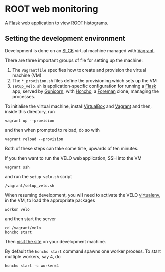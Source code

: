 ROOT web monitoring
===================

A [Flask](http://flask.pocoo.org/) web application to view [ROOT](http://root.cern.ch/) histograms.


Setting the development environment
-----------------------------------

Development is done on an [SLC6](https://www.scientificlinux.org/) virtual machine managed with [Vagrant](http://www.vagrantup.com/).

There are three important groups of file for setting up the machine:

1. The `Vagrantfile` specifies how to create and provision the virtual machine (VM)
2. The `*_provision.sh` files define the provisioning which sets up the VM
3. `setup_velo.sh` is application-specific configuration for running a [Flask](http://flask.pocoo.org/) app, served by [Gunicorn](http://gunicorn.org/), with [Honcho](https://github.com/nickstenning/honcho), a [Foreman](https://github.com/ddollar/foreman) clone, managing the processes.

To initialise the virtual machine, install [VirtualBox](https://www.virtualbox.org/) and [Vagrant](http://docs.vagrantup.com/v2/installation/index.html) and then, inside this directory, run

    vagrant up --provision

and then when prompted to reload, do so with

    vagrant reload --provision

Both of these steps can take some time, upwards of ten minutes.

If you then want to run the VELO web application, SSH into the VM

    vagrant ssh

and run the `setup_velo.sh` script

    /vagrant/setup_velo.sh

When resuming development, you will need to activate the VELO [virtualenv](http://www.virtualenv.org/), in the VM, to load the appropriate packages 

    workon velo

and then start the server

    cd /vagrant/velo
    honcho start

Then [visit the site](http://localhost:5000/) on your development machine.

By default the `honcho start` command spawns one worker process.
To start multiple workers, say 4, do

    honcho start -c worker=4
